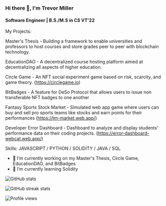### Hi there 👋, I'm Trevor Miller
#### Software Engineer | B.S./M.S in CS VT'22 
My Projects:

Master's Thesis - Building a framework to enable universities and professors to host courses and store grades peer to peer with blockchain technology.

EducationDAO - A decentralized course hosting platform aimed at decentralizing all aspects of higher education.

Circle Game - An NFT social experiment game based on risk, scarcity, and game theory. (https://circlegame.io)

BitBadges - A feature for DeSo Protocol that allows users to issue non transferable NFT badges to one another

Fantasy Sports Stock Market - Simulated web app game where users can buy and sell pro sports teams like stocks and earn points for their performances (https://tm-market.web.app/)

Developer Error Dashboard - Dashboard to analyze and display students' performance data on their coding projects. (https://error-dashboard-webcat.web.app/)

Skills: JAVASCRIPT / PYTHON / SOLIDITY / JAVA / SQL

- 🔭 I’m currently working on my Master's Thesis, Circle Game, EducationDAO, and BitBadges 
- 🌱 I’m currently learning Solidity

![GitHub stats](https://github-readme-stats.vercel.app/api?username=trevormil&show_icons=true)  

![GitHub streak stats](https://github-readme-streak-stats.herokuapp.com/?user=trevormil)  

![Profile views](https://gpvc.arturio.dev/trevormil)  
